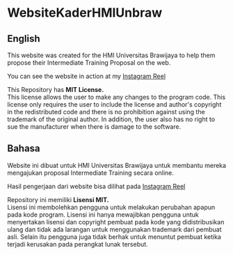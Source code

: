 # WebsiteKaderHMIUnbraw

## English
This website was created for the HMI Universitas Brawijaya to help them propose their Intermediate Training Proposal on the web.      

You can see the website in action at my [Instagram Reel](https://www.instagram.com/reel/CgzeQJlgBgI/)

This Repository has **MIT License.**   
This license allows the user to make any changes to the program code. This license only requires the user to include the license and author's copyright in the redistributed code and there is no prohibition against using the trademark of the original author. In addition, the user also has no right to sue the manufacturer when there is damage to the software.

## Bahasa
Website ini dibuat untuk HMI Universitas Brawijaya untuk membantu mereka mengajukan proposal Intermediate Training secara online.     

Hasil pengerjaan dari website bisa dilihat pada [Instagram Reel](https://www.instagram.com/reel/CgzeQJlgBgI/)

Repository ini memiliki **Lisensi MIT.**      
Lisensi ini membolehkan pengguna untuk melakukan perubahan apapun pada kode program. Lisensi ini hanya mewajibkan pengguna untuk menyertakan lisensi dan copyright pembuat pada kode yang didistribusikan ulang dan tidak ada larangan untuk menggunakan trademark dari pembuat asli. Selain itu pengguna juga tidak berhak untuk menuntut pembuat ketika terjadi kerusakan pada perangkat lunak tersebut.
